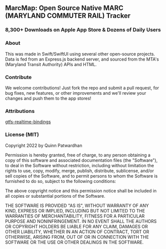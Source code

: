 ## MarcMap: Open Source Native MARC (MARYLAND COMMUTER RAIL) Tracker

### 8,300+ Downloads on Apple App Store & Dozens of Daily Users

### About

This was made in Swift/SwiftUI using several other open-source projects. Data is fed from an Express.js backend server, and sourced from the MTA's (Maryland Transit Authority) APIs and HTML.

### Contribute

We welcome contributions! Just fork the repo and submit a pull request, for bug fixes, new features, or other improvements and we'll review your changes and push them to the app stores!

### Attributions

[gtfs-realtime-bindings](https://www.npmjs.com/package/gtfs-realtime-bindings)

### License (MIT)

Copyright 2022 by Quinn Patwardhan

Permission is hereby granted, free of charge, to any person obtaining a copy of this software and associated documentation files (the "Software"), to deal in the Software without restriction, including without limitation the rights to use, copy, modify, merge, publish, distribute, sublicense, and/or sell copies of the Software, and to permit persons to whom the Software is furnished to do so, subject to the following conditions:

The above copyright notice and this permission notice shall be included in all copies or substantial portions of the Software.

THE SOFTWARE IS PROVIDED "AS IS", WITHOUT WARRANTY OF ANY KIND, EXPRESS OR IMPLIED, INCLUDING BUT NOT LIMITED TO THE WARRANTIES OF MERCHANTABILITY, FITNESS FOR A PARTICULAR PURPOSE AND NONINFRINGEMENT. IN NO EVENT SHALL THE AUTHORS OR COPYRIGHT HOLDERS BE LIABLE FOR ANY CLAIM, DAMAGES OR OTHER LIABILITY, WHETHER IN AN ACTION OF CONTRACT, TORT OR OTHERWISE, ARISING FROM, OUT OF OR IN CONNECTION WITH THE SOFTWARE OR THE USE OR OTHER DEALINGS IN THE SOFTWARE.
